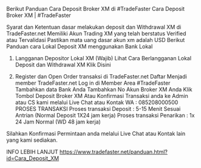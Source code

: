 Berikut Panduan Cara Deposit Broker XM di #TradeFaster
Cara Deposit Broker XM | #TradeFaster

Syarat dan Ketentuan dasar melakukan deposit dan Withdrawal XM di TradeFaster.net
Memiliki Akun Trading XM yang telah berstatus Verified atau Tervalidasi
Pastikan mata uang dasar akun xm adalah USD
Berikut Panduan cara Lokal Deposit XM menggunakan Bank Lokal

1. Langganan Depositor Lokal XM (Wajib)
Lihat Cara Berlangganan Lokal Deposit dan Withdrawal XM Klik Disini

2. Register dan Open Order transaksi di TradeFaster.net
Daftar Menjadi member TradeFaster.net
Log in di Member Area #TradeFaster
Tambahkan data Bank Anda
Tambahkan No Akun Broker XM Anda
Klik Tombol Deposit Broker XM Atau
Konfirmasi Transaksi anda ke Admin atau CS kami melalui Live Chat atau Kontak WA : 085208000500
PROSES TRANSAKSI
Proses transaksi Deposit : 5-15 Menit Sesuai Antrian (Normal Deposit 1X24 jam kerja)
Proses transaksi Penarikan : 1x 24 Jam Normal (WD 48 jam kerja)

Silahkan Konfirmasi Permintaan anda melalui Live Chat atau Kontak lain yang kami sediakan.

INFO LEBIH LANJUT
https://www.tradefaster.net/panduan.html?id=Cara_Deposit_XM
